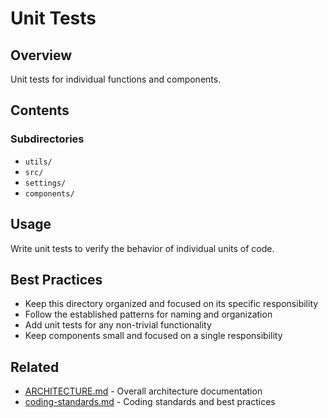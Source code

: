 # Unit Tests

## Overview

Unit tests for individual functions and components.

## Contents

### Subdirectories

- `utils/`
- `src/`
- `settings/`
- `components/`




## Usage

Write unit tests to verify the behavior of individual units of code.

## Best Practices

- Keep this directory organized and focused on its specific responsibility
- Follow the established patterns for naming and organization
- Add unit tests for any non-trivial functionality
- Keep components small and focused on a single responsibility



## Related

- [ARCHITECTURE.md](/ARCHITECTURE.md) - Overall architecture documentation
- [coding-standards.md](/docs/guides/coding-standards.md) - Coding standards and best practices
